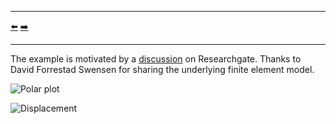 ***
[⬅️](../004/README.md "Previous example")
[➡️](../006/README.md "Next example")
***

The example is motivated by a [discussion](https://www.researchgate.net/post/Why_does_the_thermal_expansion_change_with_varying_length_of_cylinder_in_Abaqus) on Researchgate.
Thanks to David Forrestad Swensen for sharing the underlying finite element model.

![Polar plot](polar_plot.png "Polar plot")

![Displacement](heat_expansion_scale_factor_10.gif "Animation of the displacements: Scale factor 10")
